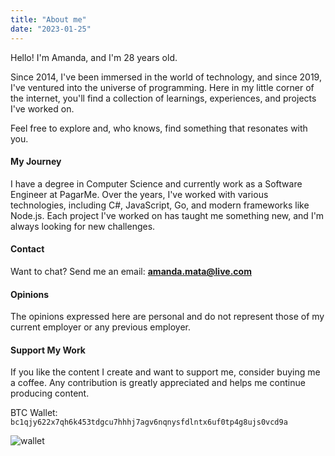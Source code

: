 ```yaml
---
title: "About me"
date: "2023-01-25"
---
```


Hello! I'm Amanda, and I'm 28 years old.

Since 2014, I've been immersed in the world of technology, and since 2019, I've ventured into the universe of programming. Here in my little corner of the internet, you'll find a collection of learnings, experiences, and projects I've worked on.

Feel free to explore and, who knows, find something that resonates with you.

#### My Journey

I have a degree in Computer Science and currently work as a Software Engineer at PagarMe. Over the years, I've worked with various technologies, including C#, JavaScript, Go, and modern frameworks like Node.js. Each project I've worked on has taught me something new, and I'm always looking for new challenges.

#### Contact

Want to chat? Send me an email: **[amanda.mata@live.com](mailto:amanda.mata@live.com)**

#### Opinions

The opinions expressed here are personal and do not represent those of my current employer or any previous employer.

#### Support My Work

If you like the content I create and want to support me, consider buying me a coffee. Any contribution is greatly appreciated and helps me continue producing content.

BTC Wallet: `bc1qjy622x7qh6k453tdgcu7hhhj7agv6nqnysfdlntx6uf0tp4g8ujs0vcd9a`

![wallet](/img/wallet.png)
